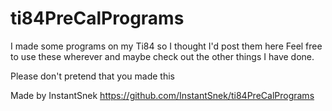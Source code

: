 # ti84PreCalPrograms
I made some programs on my Ti84 so I thought I'd post them here
Feel free to use these wherever and maybe check out the other things I have done.

Please don't pretend that you made this

Made by InstantSnek
https://github.com/InstantSnek/ti84PreCalPrograms
